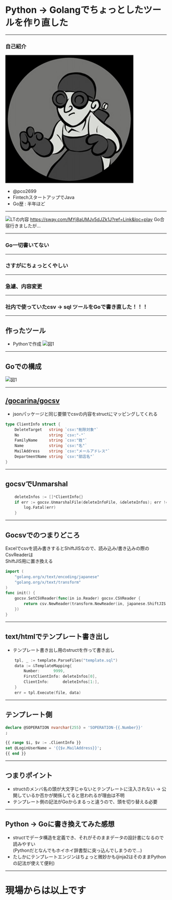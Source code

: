 # Python -> Golangでちょっとしたツールを作り直した

---

### 自己紹介
![アイコン](assets/icon.jpg)
- @pco2699
- FintechスタートアップでJava
- Go歴 : 半年ほど

---

![LTの内容](assets/lt.jpg)
https://sway.com/MYj8aUMJv5dJZk1J?ref=Link&loc=play
Go合宿行きましたが...

---

### Go一切書いてない

---

### さすがにちょっとくやしい

---

### 急遽、内容変更

---

### 社内で使っていたcsv -> sql ツールをGoで書き直した！！！

---

## 作ったツール
- Pythonで作成
![図1](assets/diagram1.jpg)

---

## Goでの構成
![図1](assets/diagram2.jpg)

---

## [/gocarina/gocsv](https://github.com/gocarina/gocsv)
- jsonパッケージと同じ要領でcsvの内容をstructにマッピングしてくれる
```go
type ClientInfo struct {
	DeleteTarget   string `csv:"削除対象"`
	No             string `csv:"-"`
	FamilyName     string `csv:"姓"`
	Name           string `csv:"名"`
	MailAddress    string `csv:"メールアドレス"`
	DepartmentName string `csv:"部店名"`
}
```

---

## gocsvでUnmarshal
```go
	deleteInfos := []*ClientInfo{}
	if err := gocsv.UnmarshalFile(deleteInfoFile, &deleteInfos); err != nil { // Load clients from file
		log.Fatal(err)
    }
```

---

## Gocsvでのつまりどころ
Excelでcsvを読み書きするとShiftJISなので、読み込み/書き込みの際のCsvReaderは  
ShiftJIS用に置き換える
```go
import (
    "golang.org/x/text/encoding/japanese"
	"golang.org/x/text/transform"
)
func init() {
	gocsv.SetCSVReader(func(in io.Reader) gocsv.CSVReader {
		return csv.NewReader(transform.NewReader(in, japanese.ShiftJIS.NewDecoder()))
	})
}
```

---

## text/htmlでテンプレート書き出し
- テンプレート書き出し用のstructを作って書き出し
```go
	tpl, _ := template.ParseFiles("template.sql")
	data := &TemplateMapping{
		Number:      9999,
		FirstClientInfo: deleteInfos[0],
		ClientInfo:      deleteInfos[1:],
	}
	err = tpl.Execute(file, data)
```

---

## テンプレート側
```sql
declare @SOPERATION nvarchar(255) = 'SOPERATION-{{.Number}}'
;
```
```sql
{{ range $i, $v := .ClientInfo }}
set @LoginUserName = '{{$v.MailAddress}}';
{{ end }}
```

---

## つまりポイント
- structのメンバ名の頭が大文字じゃないとテンプレートに注入されない -> 公開しているか否かが関係してると思われるが理由は不明
- テンプレート側の記法がGoからまるっと違うので、頭を切り替える必要

---

## Python -> Goに書き換えてみた感想
- structでデータ構造を定義でき、それがそのままデータの設計書になるので読みやすい  
  (Pythonだとなんでもホイホイ辞書型に突っ込んでしまうので...)
- たしかにテンプレートエンジンはちょっと微妙かも(jinja2はそのままPythonの記法が使えて便利)

---

# 現場からは以上です